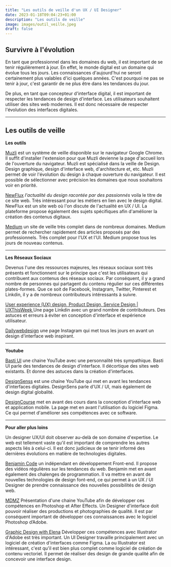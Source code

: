 ```yaml
---
title: "Les outils de veille d'un UX / UI Designer"
date: 2023-01-18T09:04:23+01:00
description: "Les outils de veille"
image: images/outil_veille.jpeg
draft: false
---
```


## Survivre à l'évolution

En tant que professionnel dans les domaines du web, il est important de se tenir régulièrement à jour. En effet, le monde digital est un domaine qui évolue tous les jours. Les connaissances d'aujourd'hui ne seront certainement plus valables d'ici quelques années. C'est pourquoi ne pas se tenir à jour, c'est garantir de ne plus être dans les tendances du jour.

De plus, en tant que concepteur d'interface digital, il est important de respecter les tendances de design d'interface. Les utilisateurs souhaitent utiliser des sites web modernes. Il est donc nécessaire de respecter l'évolution des interfaces digitales.

---

## Les outils de veille

**Les outils**

[Muzli](https://muz.li/) est un système de veille disponible sur le navigateur Google Chrome. Il suffit d'installer l'extension pour que Muzli devienne la page d'accueil lors de l'ouverture du navigateur. Muzli est spécialisé dans la veille de Design. Design graphique, design d'interface web, d'architecture et, etc. Muzli permet de voir l'évolution du design à chaque ouverture du navigateur. Il est possible de sélectionner avec précision les domaines que nous souhaitons voir en priorité.

[NewFlux](https://newflux.fr/) _l'actualité du design racontée par des passionnés_ voila le titre de ce site web. Très intéressant pour les métiers en lien avec le design digital. NewFlux est un site web où l'on discute de l'actualité en UX / UI. La plateforme propose également des sujets spécifiques afin d'améliorer la création des contenus digitaux.

[Medium](https://medium.com/) un site de veille très complet dans de nombreux domaines. Medium permet de rechercher rapidement des articles proposés par des professionnels. Très complet pour l'UX et l'UI. Medium propose tous les jours de nouveau contenus.

---

**Les Réseaux Sociaux**

Devenus l'une des ressources majeures, les réseaux sociaux sont très présents et fonctionnent sur le principe que c'est les utilisateurs qui contribuent aux contenus des réseaux sociaux. Par conséquent, il y a grand nombre de personnes qui partagent du contenu régulier sur ces différentes plates-formes. Que ce soit de Facebook, Instagram, Twitter, Pinterest et Linkdin, il y a de nombreux contributeurs intéressants à suivre.

[User experience (UX) design, Product Design, Service Design | UXThisWeek ](https://www.linkedin.com/groups/1875717/) Une page Linkdin avec un grand nombre de contributeurs. Des astuces et erreurs à éviter en conception d'interface et expérience utilisateur.

[Dailywebdesign](https://www.instagram.com/dailywebdesign/) une page Instagram qui met tous les jours en avant un design d'interface web inspirant.

---

**Youtube**

[Basti UI](https://www.youtube.com/@BastiUi) une chaine YouTube avec une personnalité très sympathique. Basti UI parle des tendances de design d'interface. Il décortique des sites web existants. Et donne des astuces dans la création d'interfaces.

[DesignSenss](https://www.youtube.com/@DesignSense) est une chaine YouTube qui met en avant les tendances d'interfaces digitales. DesignSens parle d'UX / UI, mais également de design digital globalité.

[DesignCourse](https://www.youtube.com/@DesignCourse) met en avant des cours dans la conception d'interface web et application mobile. La page met en avant l'utilisation du logiciel Figma. Ce qui permet d'améliorer ses compétences avec ce software.

---

**Pour aller plus loins**

Un designer UX/UI doit observer au-delà de son domaine d'expertise. Le web est tellement vaste qu'il est important de comprendre les autres aspects liés à celui-ci. Il est donc judicieux de se tenir informé des dernières évolutions en matière de technologies digitales.

[Benjamin Code](https://www.youtube.com/@BenjaminCode) un indépendant en développement Front-end. Il propose des vidéos régulières sur les tendances du web. Benjamin met en avant également des chalenges de programmation. Il va mettre en avant de nouvelles technologies de design font-end, ce qui permet à un UX / UI Designer de prendre connaissance des nouvelles possibilités de design web.

[MDMZ](https://www.youtube.com/@MDMZ) Présentation d'une chaine YouTube afin de développer ces compétences en Photoshop et After Effects. Un Designer d'interface doit pouvoir réaliser des productions et photographies de qualité. Il est par conséquent important de développer ces connaissances avec le logiciel Photoshop d’Adobe.

[Graphic Design with Elena](https://www.youtube.com/@GraphicDesignwithElena) Développer ces compétences avec Illustrator d'Adobe est très important. Un UI Designer travaille principalement avec un logiciel de création d'interfaces comme Figma. La ou Illustrator est intéressant, c'est qu'il est bien plus complet comme logiciel de création de contenu vectoriel. Il permet de réaliser des design de grande qualité afin de concevoir une interface design.
